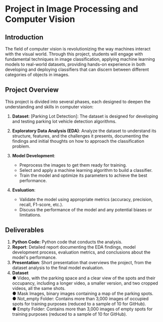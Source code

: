 # Project in Image Processing and Computer Vision

## Introduction
The field of computer vision is revolutionizing the way machines interact with the visual world. Through this project, students will engage with fundamental techniques in image classification, applying machine learning models to real-world datasets, providing hands-on experience in both developing and deploying classifiers that can discern between different categories of objects in images.

## Project Overview

This project is divided into several phases, each designed to deepen the understanding and skills in computer vision:

1. **Dataset**:
[Parking Lot Detection]: The dataset is designed for developing and testing parking lot vehicle detection algorithms.
   
2. **Exploratory Data Analysis (EDA)**: Analyze the dataset to understand its structure, features, and the challenges it presents, documenting the findings and initial thoughts on how to approach the classification problem.

3. **Model Development**:
   - Preprocess the images to get them ready for training.
   - Select and apply a machine learning algorithm to build a classifier.
   - Train the model and optimize its parameters to achieve the best performance.

4. **Evaluation**:
   - Validate the model using appropriate metrics (accuracy, precision, recall, F1-score, etc.).
   - Discuss the performance of the model and any potential biases or limitations.

## Deliverables

1. **Python Code:** Python code that conducts the analysis.
2. **Report**: Detailed report documenting the EDA findings, model development process, evaluation metrics, and conclusions about the model's performance.
3. **Presentation**: Short presentation that overviews the project, from the dataset analysis to the final model evaluation.
4. **Dataset**\
   ● Video, with the parking space and a clear view of the spots and their occupancy, including a longer video, a smaller version, and two cropped videos, all the same shots.\
   ● Mask Images, binary images containing a map of the parking spots.\
   ● Not_empty Folder: Contains more than 3,000 images of occupied spots for training purposes (reduced to a sample of 10 for GitHub).\
   ● Empty Folder: Contains more than 3,000 images of empty spots for training
   purposes (reduced to a sample of 10 for GitHub).

